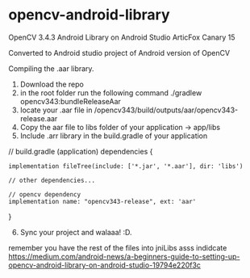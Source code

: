 # opencv-android-library
OpenCV 3.4.3 Android Library on Android Studio ArticFox Canary 15

Converted to Android studio project of Android version of OpenCV

Compiling the .aar library.
1. Download the repo
2. in the root folder run the following command ./gradlew opencv343:bundleReleaseAar
3. locate your .aar file in /opencv343/build/outputs/aar/opencv343-release.aar
4. Copy the aar file to libs folder of your application -> app/libs
5. Include .arr library in the build.gradle of your application

// build.gradle (application)
dependencies {

    implementation fileTree(include: ['*.jar', '*.aar'], dir: 'libs')
    
    // other dependencies...
    
    // opencv dependency
    implementation name: "opencv343-release", ext: 'aar'
}

6. Sync your project and walaaa! :D.

remember you have the rest of the files into jniLibs asss indidcate
https://medium.com/android-news/a-beginners-guide-to-setting-up-opencv-android-library-on-android-studio-19794e220f3c

